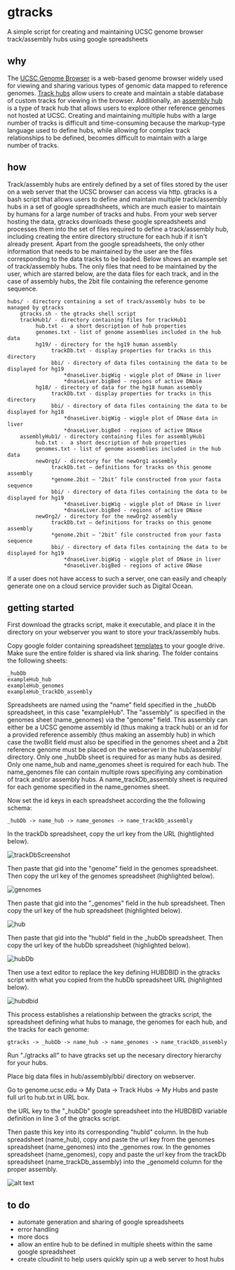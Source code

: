 # gtracks
A simple script for creating and maintaining UCSC genome browser track/assembly hubs using google spreadsheets

## why

The [UCSC Genome Browser](http://genome.ucsc.edu) is a web-based genome browser widely used for viewing and sharing various types of genomic data mapped to reference genomes. [Track hubs](https://genome.ucsc.edu/goldenPath/help/hgTrackHubHelp.html) allow users to create and maintain a stable database of custom tracks for viewing in the browser. Additionally, an [assembly hub](https://genome.ucsc.edu/goldenPath/help/hubQuickStartAssembly.html) is a type of track hub that allows users to explore other reference genomes not hosted at UCSC. Creating and maintaining multiple hubs with a large number of tracks is difficult and time-consuming because the markup-type language used to define hubs, while allowing for complex track relationships to be defined, becomes difficult to maintain with a large number of tracks.

## how

Track/assembly hubs are entirely defined by a set of files stored by the user on a web server that the UCSC browser can access via http. gtracks is a bash script that allows users to define and maintain multiple track/assembly hubs in a set of google spreadhsheets, which are much easier to maintain by humans for a large number of tracks and hubs. From your web server hosting the data, gtracks downloads these google spreadsheets and processes them into the set of files required to define a track/assembly hub, including creating the entire directory structure for each hub if it isn't already present. Apart from the google spreadsheets, the only other information that needs to be maintained by the user are the files corresponding to the data tracks to be loaded. Below shows an example set of track/assembly hubs. The only files that need to be maintained by the user, which are starred below, are the data files for each track, and in the case of assembly hubs, the 2bit file containing the reference genome sequence.

    hubs/ - directory containing a set of track/assembly hubs to be managed by gtracks
        gtracks.sh - the gtracks shell script
        trackHub1/ - directory containing files for trackHub1
             hub.txt -  a short description of hub properties
             genomes.txt - list of genome assemblies included in the hub data
             hg19/ - directory for the hg19 human assembly
                  trackDb.txt - display properties for tracks in this directory
                  bbi/ - directory of data files containing the data to be displayed for hg19
                      *dnaseLiver.bigWig - wiggle plot of DNase in liver
                      *dnaseLiver.bigBed - regions of active DNase
             hg18/ - directory of data for the hg18 human assembly
                  trackDb.txt - display properties for tracks in this directory
                  bbi/ - directory of data files containing the data to be displayed for hg18
                      *dnaseLiver.bigWig - wiggle plot of DNase data in liver
                      *dnaseLiver.bigBed - regions of active DNase
        assemblyHub1/ - directory containing files for assemblyHub1
             hub.txt -  a short description of hub properties
             genomes.txt - list of genome assemblies included in the hub data
             newOrg1/ - directory for the newOrg1 assembly
                  trackDb.txt – definitions for tracks on this genome assembly
                  *genome.2bit – ‘2bit’ file constructed from your fasta sequence
                  bbi/ - directory of data files containing the data to be displayed for hg19
                      *dnaseLiver.bigWig - wiggle plot of DNase in liver
                      *dnaseLiver.bigBed - regions of active DNase
             newOrg2/ - directory for the newOrg2 assembly
                  trackDb.txt – definitions for tracks on this genome assembly
                  *genome.2bit – ‘2bit’ file constructed from your fasta sequence
                  bbi/ - directory of data files containing the data to be displayed for hg19
                      *dnaseLiver.bigWig - wiggle plot of DNase in liver
                      *dnaseLiver.bigBed - regions of active DNase

If a user does not have access to such a server, one can easily and cheaply generate one on a cloud service provider such as Digital Ocean.

## getting started

First download the gtracks script, make it executable, and place it in the directory on your webserver you want to store your track/assembly hubs.

Copy google folder containing spreadsheet [templates](https://drive.google.com/open?id=0B1_fAUn2NPztODA1TF8wdFZxRkU) to your google drive. Make sure the entire folder is shared via link sharing. The folder contains the following sheets:

    _hubDb
    exampleHub_hub
    exampleHub_genomes
    exampleHub_trackDb_assembly
    
Spreadsheets are named using the "name" field specified in the \_hubDb spreadsheet, in this case "exampleHub". The "assembly" is specified in the genomes sheet (name_genomes) via the "genome" field. This assembly can either be a UCSC genome assembly id (thus making a track hub) or an id for a provided reference assembly (thus making an assembly hub) in which case the twoBit field must also be specified in the genomes sheet and a 2bit reference genome must be placed on the webserver in the hub/assembly/ directory. Only one \_hubDb sheet is required for as many hubs as desired. Only one name_hub and name_genomes sheet is required for each hub. The name_genomes file can contain multiple rows specifiying any combination of track and/or assembly hubs. A name_trackDb_assembly sheet is required for each genome specified in the name_genomes sheet. 

Now set the id keys in each spreadsheet according the the following schema:

    _hubDb -> name_hub -> name_genomes -> name_trackDb_assembly    

In the trackDb spreadsheet, copy the url key from the URL (hightlighted below).

![trackDbScreenshot](http://www.bio.fsu.edu/~kkyle/share/Screen%20Shot%202016-10-27%20at%202.48.32%20PM.png)

Then paste that gid into the "genome" field in the genomes spreadsheet. Then copy the url key of the genomes spreadsheet (highlighted below).

![genomes](http://www.bio.fsu.edu/~kkyle/share/Screen%20Shot%202016-10-27%20at%202.49.32%20PM.png)

Then paste that gid into the "\_genomes" field in the hub spreadsheet. Then copy the url key of the hub spreadsheet (highlighted below).

![hub](http://www.bio.fsu.edu/~kkyle/share/Screen%20Shot%202016-10-27%20at%202.48.59%20PM.png)

Then paste that gid into the "hubId" field in the \_hubDb spreadsheet. Then copy the url key of the hubDb spreadsheet (highlighted below).

![hubDb](http://www.bio.fsu.edu/~kkyle/share/Screen%20Shot%202016-10-27%20at%202.17.34%20PM.png)

Then use a text editor to replace the key defining HUBDBID in the gtracks script with what you copied from the hubDb spreadsheet URL (highlighted below).

![hubdbid](http://www.bio.fsu.edu/~kkyle/share/Screen%20Shot%202016-10-27%20at%203.28.55%20PM.png)

This process establishes a relationship between the gtracks script, the spreadsheet defining what hubs to manage, the genomes for each hub, and the tracks for each genome:

    gtracks -> _hubDb -> name_hub -> name_genomes -> name_trackDb_assembly

Run "./gtracks all" to have gtracks set up the necesary directory hierarchy for your hubs. 

Place big data files in hub/assembly/bbi/ directory on webserver. 

Go to genome.ucsc.edu -> My Data -> Track Hubs -> My Hubs and paste full url to hub.txt in URL box. 








the URL key to the "\_hubDb" google spreadsheet into the HUBDBID variable definition in line 3 of the gtracks script.


Then paste this key into its corresponding "hubId" column. In the hub spreadsheet (name_hub), copy and paste the url key from the genomes spreadsheet (name_genomes) into the \_genomes row. In the genomes spreadsheet (name_genomes), copy and paste the url key from the trackDb spreadsheet (name_trackDb_assembly) into the \_genomeId column for the proper assembly. 

![alt text](http://www.bio.fsu.edu/~kkyle/share/Screen%20Shot%202016-10-27%20at%202.17.34%20PM.png)

## to do
- automate generation and sharing of google spreadsheets
- error handling
- more docs
- allow an entire hub to be defined in multiple sheets within the same google spreadsheet
- create cloudinit to help users quickly spin up a web server to host hubs
